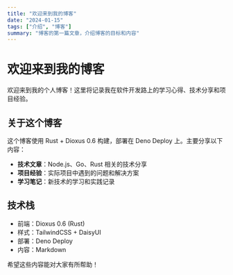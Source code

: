 ```yaml
---
title: "欢迎来到我的博客"
date: "2024-01-15"
tags: ["介绍", "博客"]
summary: "博客的第一篇文章，介绍博客的目标和内容"
---
```


# 欢迎来到我的博客

欢迎来到我的个人博客！这里将记录我在软件开发路上的学习心得、技术分享和项目经验。

## 关于这个博客

这个博客使用 Rust + Dioxus 0.6 构建，部署在 Deno Deploy 上。主要分享以下内容：

- **技术文章**：Node.js、Go、Rust 相关的技术分享
- **项目经验**：实际项目中遇到的问题和解决方案
- **学习笔记**：新技术的学习和实践记录

## 技术栈

- 前端：Dioxus 0.6 (Rust)
- 样式：TailwindCSS + DaisyUI
- 部署：Deno Deploy
- 内容：Markdown

希望这些内容能对大家有所帮助！
